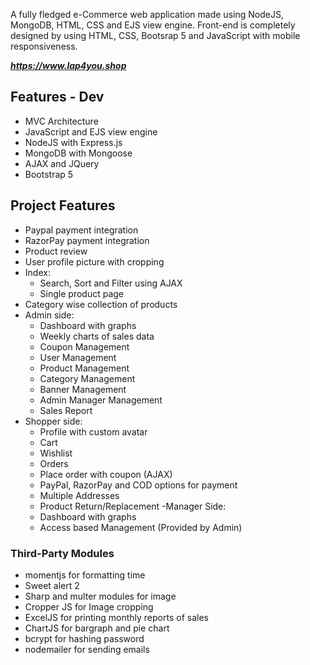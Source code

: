 ﻿

A fully fledged e-Commerce web application made using NodeJS, MongoDB, HTML, CSS and EJS view engine. 
Front-end is completely designed by using HTML, CSS, Bootsrap 5 and JavaScript with mobile responsiveness.

***https://www.lap4you.shop***

## Features - Dev

- MVC Architecture
- JavaScript and EJS view engine
- NodeJS with Express.js
- MongoDB with Mongoose
- AJAX and JQuery
- Bootstrap 5

## Project Features
- Paypal payment integration
- RazorPay payment integration
- Product review
- User profile picture with cropping
- Index:
  - Search, Sort and Filter using AJAX
  - Single product page
 - Category wise collection of products
- Admin side:
  - Dashboard with graphs
  - Weekly charts of sales data
  - Coupon Management
  - User Management
  - Product Management
  - Category Management
  - Banner Management
  - Admin Manager Management
  - Sales Report
- Shopper side:
  - Profile with custom avatar
  - Cart 
  - Wishlist
  - Orders
  - Place order with coupon (AJAX)
  - PayPal, RazorPay and COD options for payment
  - Multiple Addresses
  - Product Return/Replacement 
-Manager Side: 
  - Dashboard with graphs
  - Access based Management (Provided by Admin)

### Third-Party Modules
- momentjs for formatting time
- Sweet alert 2
- Sharp and multer modules for image
- Cropper JS for Image cropping
- ExcelJS for printing monthly reports of sales
- ChartJS for bargraph and pie chart
- bcrypt for hashing password
- nodemailer for sending emails
